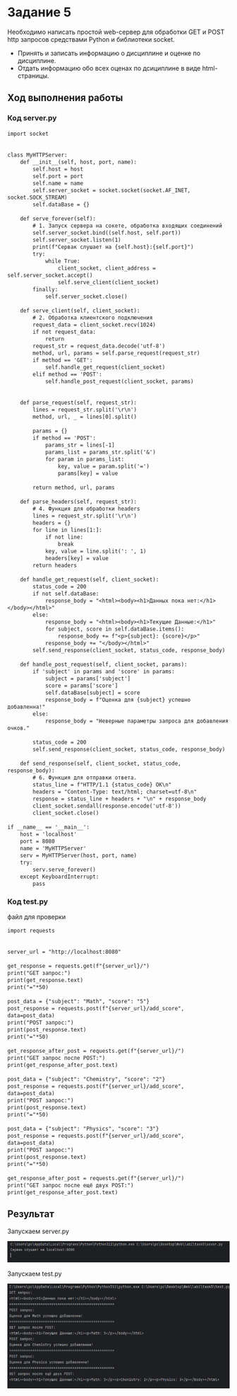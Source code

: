 # Задание 5

Необходимо написать простой web-сервер для обработки GET и POST http
запросов средствами Python и библиотеки socket.
- Принять и записать информацию о дисциплине и оценке по дисциплине.
- Отдать информацию обо всех оценах по дсициплине в виде html-страницы.

## Ход выполнения работы

### Код server.py

    import socket
    
    
    class MyHTTPServer:
        def __init__(self, host, port, name):
            self.host = host
            self.port = port
            self.name = name
            self.server_socket = socket.socket(socket.AF_INET, socket.SOCK_STREAM)
            self.dataBase = {}
    
        def serve_forever(self):
            # 1. Запуск сервера на сокете, обработка входящих соединений
            self.server_socket.bind((self.host, self.port))
            self.server_socket.listen(1)
            print(f"Сервак слушает на {self.host}:{self.port}")
            try:
                while True:
                    client_socket, client_address = self.server_socket.accept()
                    self.serve_client(client_socket)
            finally:
                self.server_socket.close()
    
        def serve_client(self, client_socket):
            # 2. Обработка клиентского подключения
            request_data = client_socket.recv(1024)
            if not request_data:
                return
            request_str = request_data.decode('utf-8')
            method, url, params = self.parse_request(request_str)
            if method == 'GET':
                self.handle_get_request(client_socket)
            elif method == 'POST':
                self.handle_post_request(client_socket, params)
    
    
        def parse_request(self, request_str):
            lines = request_str.split('\r\n')
            method, url, _ = lines[0].split()
    
            params = {}
            if method == 'POST':
                params_str = lines[-1]
                params_list = params_str.split('&')
                for param in params_list:
                    key, value = param.split('=')
                    params[key] = value
    
            return method, url, params
    
        def parse_headers(self, request_str):
            # 4. Функция для обработки headers
            lines = request_str.split('\r\n')
            headers = {}
            for line in lines[1:]:
                if not line:
                    break
                key, value = line.split(': ', 1)
                headers[key] = value
            return headers
    
        def handle_get_request(self, client_socket):
            status_code = 200
            if not self.dataBase:
                response_body = "<html><body><h1>Данных пока нет:</h1></body></html>"
            else:
                response_body = "<html><body><h1>Текущие Данные:</h1>"
                for subject, score in self.dataBase.items():
                    response_body += f"<p>{subject}: {score}</p>"
                response_body += "</body></html>"
            self.send_response(client_socket, status_code, response_body)
    
        def handle_post_request(self, client_socket, params):
            if 'subject' in params and 'score' in params:
                subject = params['subject']
                score = params['score']
                self.dataBase[subject] = score
                response_body = f"Оценка для {subject} успешно добавленна!"
            else:
                response_body = "Неверные параметры запроса для добавления очков."
    
            status_code = 200
            self.send_response(client_socket, status_code, response_body)
    
        def send_response(self, client_socket, status_code, response_body):
            # 6. Функция для отправки ответа.
            status_line = f"HTTP/1.1 {status_code} OK\n"
            headers = "Content-Type: text/html; charset=utf-8\n"
            response = status_line + headers + "\n" + response_body
            client_socket.sendall(response.encode('utf-8'))
            client_socket.close()
    
    if __name__ == '__main__':
        host = 'localhost'
        port = 8080
        name = 'MyHTTPServer'
        serv = MyHTTPServer(host, port, name)
        try:
            serv.serve_forever()
        except KeyboardInterrupt:
            pass

### Код test.py
файл для проверки

    import requests
    
    
    server_url = "http://localhost:8080"
    
    get_response = requests.get(f"{server_url}/")
    print("GET запрос:")
    print(get_response.text)
    print("="*50)
    
    post_data = {"subject": "Math", "score": "5"}
    post_response = requests.post(f"{server_url}/add_score", data=post_data)
    print("POST запрос:")
    print(post_response.text)
    print("="*50)
    
    get_response_after_post = requests.get(f"{server_url}/")
    print("GET запрос после POST:")
    print(get_response_after_post.text)
    
    post_data = {"subject": "Chemistry", "score": "2"}
    post_response = requests.post(f"{server_url}/add_score", data=post_data)
    print("POST запрос:")
    print(post_response.text)
    print("="*50)
    
    post_data = {"subject": "Physics", "score": "3"}
    post_response = requests.post(f"{server_url}/add_score", data=post_data)
    print("POST запрос:")
    print(post_response.text)
    print("="*50)
    
    get_response_after_post = requests.get(f"{server_url}/")
    print("GET запрос после ещё двух POST:")
    print(get_response_after_post.text)

## Результат
Запускаем server.py

![Image](src/task5_1.png)

Запускаем test.py

![Image](src/task5_2.png)

